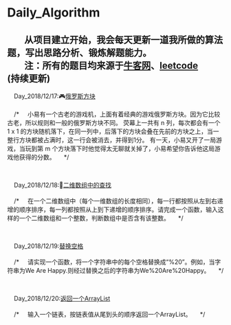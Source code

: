 # Daily_Algorithm

&nbsp;&nbsp;&nbsp;&nbsp;&nbsp;&nbsp;&nbsp;&nbsp;从项目建立开始，我会每天更新一道我所做的算法题，写出思路分析、锻炼解题能力。
</br>
&nbsp;&nbsp;&nbsp;&nbsp;&nbsp;&nbsp;&nbsp;&nbsp;注：所有的题目均来源于[牛客网](https://www.nowcoder.com)、[leetcode](https://leetcode.com/)
<br>
(持续更新)
------
&nbsp;&nbsp;&nbsp;&nbsp;Day_2018/12/17:🎮[俄罗斯方块](https://github.com/AnnAsmoothsea/Daily_Algorithm/blob/master/nowcoder/test1216.java)
</br>
</br>
&nbsp;&nbsp;&nbsp;&nbsp;/*
&nbsp;&nbsp;&nbsp;&nbsp;小易有一个古老的游戏机，上面有着经典的游戏俄罗斯方块。因为它比较古老，所以规则和一般的俄罗斯方块不同。
荧幕上一共有 n 列，每次都会有一个 1 x 1 的方块随机落下，在同一列中，后落下的方块会叠在先前的方块之上，当一整行方块都被占满时，这一行会被消去，并得到1分。
有一天，小易又开了一局游戏，当玩到第 m 个方块落下时他觉得太无聊就关掉了，小易希望你告诉他这局游戏他获得的分数。
&nbsp;&nbsp;&nbsp;&nbsp;*/

</br>

&nbsp;&nbsp;&nbsp;&nbsp;Day_2018/12/18:🌟[二维数组中的查找](https://github.com/AnnAsmoothsea/Daily_Algorithm/blob/master/nowcoder/Solution.java)
</br>
</br>
&nbsp;&nbsp;&nbsp;&nbsp;/*
&nbsp;&nbsp;&nbsp;&nbsp;在一个二维数组中（每个一维数组的长度相同），每一行都按照从左到右递增的顺序排序，每一列都按照从上到下递增的顺序排序。请完成一个函数，输入这样的一个二维数组和一个整数，判断数组中是否含有该整数。
&nbsp;&nbsp;&nbsp;&nbsp;*/

</br>

&nbsp;&nbsp;&nbsp;&nbsp;Day_2018/12/19:[替换空格](https://github.com/AnnAsmoothsea/Daily_Algorithm/blob/master/nowcoder/ChangeSpace.java)
</br>
</br>
&nbsp;&nbsp;&nbsp;&nbsp;/*
&nbsp;&nbsp;&nbsp;&nbsp;请实现一个函数，将一个字符串中的每个空格替换成“%20”。例如，当字符串为We Are Happy.则经过替换之后的字符串为We%20Are%20Happy。
&nbsp;&nbsp;&nbsp;&nbsp;*/

</br>

&nbsp;&nbsp;&nbsp;&nbsp;Day_2018/12/20:[返回一个ArrayList](https://github.com/AnnAsmoothsea/Daily_Algorithm/blob/master/nowcoder/test1220.java)
</br>
</br>
&nbsp;&nbsp;&nbsp;&nbsp;/*
&nbsp;&nbsp;&nbsp;&nbsp;输入一个链表，按链表值从尾到头的顺序返回一个ArrayList。
&nbsp;&nbsp;&nbsp;&nbsp;*/

</br>

